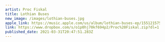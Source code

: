 ```yaml
---
artist: Proc Fiskal
title: Lothian Buses
new_image: /images/lothian-buses.jpg
apple_link: https://music.apple.com/us/album/lothian-buses-ep/1551215756
link: https://www.dropbox.com/s/o1p0hj70kf694p2/Proc%20Fiskal.zip?dl=1
published_date: 2021-03-31T20:47:51.283Z
---
```

